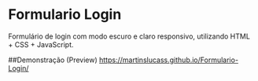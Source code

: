 # Formulario Login
Formulário de login com modo escuro e claro responsivo, utilizando HTML + CSS + JavaScript.

##Demonstração (Preview)
https://martinslucass.github.io/Formulario-Login/
